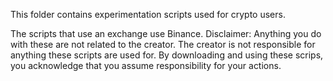 This folder contains experimentation scripts used for crypto users.

The scripts that use an exchange use Binance.
Disclaimer: Anything you do with these are not related to the creator. The creator is not responsible for anything these scripts are used for. By downloading and using these scrips, you acknowledge that you assume responsibility for your actions.
